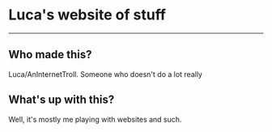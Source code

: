 # Luca's website of stuff
---
## Who made this?
Luca/AnInternetTroll. Someone who doesn't do a lot really

## What's up with this?
Well, it's mostly me playing with websites and such. 

<!-- Comment -->